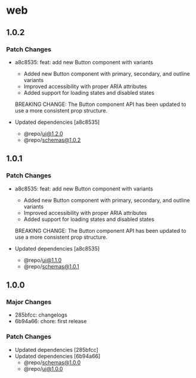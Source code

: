 # web

## 1.0.2

### Patch Changes

- a8c8535: feat: add new Button component with variants
  - Added new Button component with primary, secondary, and outline variants
  - Improved accessibility with proper ARIA attributes
  - Added support for loading states and disabled states

  BREAKING CHANGE: The Button component API has been updated to use a more consistent prop structure.

- Updated dependencies [a8c8535]
  - @repo/ui@1.2.0
  - @repo/schemas@1.0.2

## 1.0.1

### Patch Changes

- a8c8535: feat: add new Button component with variants
  - Added new Button component with primary, secondary, and outline variants
  - Improved accessibility with proper ARIA attributes
  - Added support for loading states and disabled states

  BREAKING CHANGE: The Button component API has been updated to use a more consistent prop structure.

- Updated dependencies [a8c8535]
  - @repo/ui@1.1.0
  - @repo/schemas@1.0.1

## 1.0.0

### Major Changes

- 285bfcc: changelogs
- 6b94a66: chore: first release

### Patch Changes

- Updated dependencies [285bfcc]
- Updated dependencies [6b94a66]
  - @repo/schemas@1.0.0
  - @repo/ui@1.0.0
